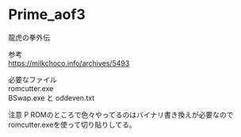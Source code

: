 # Prime_aof3
龍虎の拳外伝  

参考  
https://milkchoco.info/archives/5493

必要なファイル  
romcutter.exe  
BSwap.exe と oddeven.txt  

注意
P ROMのところで色々やってるのはバイナリ書き換えが必要なのでromcutter.exeを使って切り貼りしてる。  
